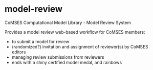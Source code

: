 model-review
============

CoMSES Computational Model Library - Model Review System

Provides a model review web-based workflow for CoMSES members:

- to submit a model for review
- (randomized?) invitation and assignment of reviewer(s) by CoMSES editors
- managing review submissions from reviewers
- ends with a shiny certified model medal, and rainbows
